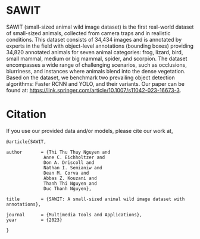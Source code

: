 # SAWIT

SAWIT (small-sized animal wild image dataset) is the first real-world dataset of small-sized animals, collected from camera traps and in realistic conditions. This dataset consists of 34,434 images and is annotated by experts in the field with object-level annotations (bounding boxes) providing 34,820 annotated animals for seven animal categories: frog, lizard, bird, small mammal, medium or big mammal, spider, and scorpion. The dataset encompasses a wide range of challenging scenarios, such as occlusions, blurriness, and instances where animals blend into the dense vegetation. Based on the dataset, we benchmark two prevailing object detection algorithms: Faster RCNN and YOLO, and their variants. Our paper can be found at: https://link.springer.com/article/10.1007/s11042-023-16673-3.

# Citation
If you use our provided data and/or models, please cite our work at,

    @article{SAWIT,

    author       = {Thi Thu Thuy Nguyen and 
                  Anne C. Eichholtzer and 
                  Don A. Driscoll and 
                  Nathan I. Semianiw and 
                  Dean M. Corva and 
                  Abbas Z. Kouzani and 
                  Thanh Thi Nguyen and 
                  Duc Thanh Nguyen},
                  
    title        = {SAWIT: A small-sized animal wild image dataset with annotations}, 
  
    journal      = {Multimedia Tools and Applications},
    year         = {2023}
    
    }


